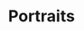 ---
title: Portraits
order: 5
basedir: portraits
images:
- file: P01.jpg
  main: true
- file: P02.jpg
- file: P03.jpg
- file: P04.jpg
- file: P05.jpg
- file: P06.jpg
- file: P07.jpg
- file: P08.jpg
  slideshow: true
- file: P09.jpg
- file: P10.jpg
- file: P11.jpg
- file: P12.jpg
- file: P13.jpg
- file: P14.jpg
- file: P15.jpg
- file: P16.jpg
layout: gallery
---